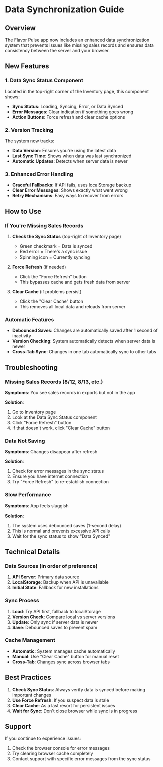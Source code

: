 # Data Synchronization Guide

## Overview

The Flavor Pulse app now includes an enhanced data synchronization system that prevents issues like missing sales records and ensures data consistency between the server and your browser.

## New Features

### 1. Data Sync Status Component

Located in the top-right corner of the Inventory page, this component shows:
- **Sync Status**: Loading, Syncing, Error, or Data Synced
- **Error Messages**: Clear indication if something goes wrong
- **Action Buttons**: Force refresh and clear cache options

### 2. Version Tracking

The system now tracks:
- **Data Version**: Ensures you're using the latest data
- **Last Sync Time**: Shows when data was last synchronized
- **Automatic Updates**: Detects when server data is newer

### 3. Enhanced Error Handling

- **Graceful Fallbacks**: If API fails, uses localStorage backup
- **Clear Error Messages**: Shows exactly what went wrong
- **Retry Mechanisms**: Easy ways to recover from errors

## How to Use

### If You're Missing Sales Records

1. **Check the Sync Status** (top-right of Inventory page)
   - Green checkmark = Data is synced
   - Red error = There's a sync issue
   - Spinning icon = Currently syncing

2. **Force Refresh** (if needed)
   - Click the "Force Refresh" button
   - This bypasses cache and gets fresh data from server

3. **Clear Cache** (if problems persist)
   - Click the "Clear Cache" button
   - This removes all local data and reloads from server

### Automatic Features

- **Debounced Saves**: Changes are automatically saved after 1 second of inactivity
- **Version Checking**: System automatically detects when server data is newer
- **Cross-Tab Sync**: Changes in one tab automatically sync to other tabs

## Troubleshooting

### Missing Sales Records (8/12, 8/13, etc.)

**Symptoms**: You see sales records in exports but not in the app

**Solution**:
1. Go to Inventory page
2. Look at the Data Sync Status component
3. Click "Force Refresh" button
4. If that doesn't work, click "Clear Cache" button

### Data Not Saving

**Symptoms**: Changes disappear after refresh

**Solution**:
1. Check for error messages in the sync status
2. Ensure you have internet connection
3. Try "Force Refresh" to re-establish connection

### Slow Performance

**Symptoms**: App feels sluggish

**Solution**:
1. The system uses debounced saves (1-second delay)
2. This is normal and prevents excessive API calls
3. Wait for the sync status to show "Data Synced"

## Technical Details

### Data Sources (in order of preference)
1. **API Server**: Primary data source
2. **LocalStorage**: Backup when API is unavailable
3. **Initial State**: Fallback for new installations

### Sync Process
1. **Load**: Try API first, fallback to localStorage
2. **Version Check**: Compare local vs server versions
3. **Update**: Only sync if server data is newer
4. **Save**: Debounced saves to prevent spam

### Cache Management
- **Automatic**: System manages cache automatically
- **Manual**: Use "Clear Cache" button for manual reset
- **Cross-Tab**: Changes sync across browser tabs

## Best Practices

1. **Check Sync Status**: Always verify data is synced before making important changes
2. **Use Force Refresh**: If you suspect data is stale
3. **Clear Cache**: As a last resort for persistent issues
4. **Wait for Sync**: Don't close browser while sync is in progress

## Support

If you continue to experience issues:
1. Check the browser console for error messages
2. Try clearing browser cache completely
3. Contact support with specific error messages from the sync status
